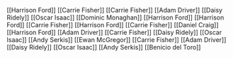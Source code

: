 [[Harrison Ford]]
[[Carrie Fisher]]
[[Carrie Fisher]]
[[Adam Driver]]
[[Daisy Ridely]]
[[Oscar Isaac]]
[[Dominic Monaghan]]
[[Harrison Ford]]
[[Harrison Ford]]
[[Carrie Fisher]]
[[Harrison Ford]]
[[Carrie Fisher]]
[[Daniel Craig]]
[[Harrison Ford]]
[[Adam Driver]]
[[Carrie Fisher]]
[[Daisy Ridely]]
[[Oscar Isaac]]
[[Andy Serkis]]
[[Ewan McGregor]]
[[Carrie Fisher]]
[[Adam Driver]]
[[Daisy Ridely]]
[[Oscar Isaac]]
[[Andy Serkis]]
[[Benicio del Toro]]
